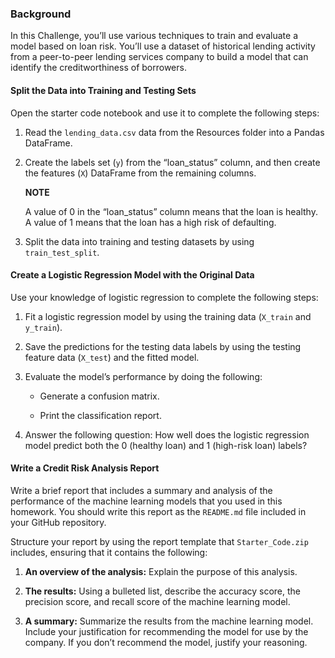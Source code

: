 ### Background

In this Challenge, you’ll use various techniques to train and evaluate a model based on loan risk. You’ll use a dataset of historical lending activity from a peer-to-peer lending services company to build a model that can identify the creditworthiness of borrowers.

#### Split the Data into Training and Testing Sets

Open the starter code notebook and use it to complete the following steps:

1.  Read the  `lending_data.csv`  data from the Resources folder into a Pandas DataFrame.
    
2.  Create the labels set (`y`) from the “loan_status” column, and then create the features (`X`) DataFrame from the remaining columns.
    
    **NOTE**
    
    A value of 0 in the “loan_status” column means that the loan is healthy. A value of 1 means that the loan has a high risk of defaulting.
    
3.  Split the data into training and testing datasets by using  `train_test_split`.
    

#### Create a Logistic Regression Model with the Original Data

Use your knowledge of logistic regression to complete the following steps:

1.  Fit a logistic regression model by using the training data (`X_train`  and  `y_train`).
    
2.  Save the predictions for the testing data labels by using the testing feature data (`X_test`) and the fitted model.
    
3.  Evaluate the model’s performance by doing the following:
    
    -   Generate a confusion matrix.
        
    -   Print the classification report.
        
4.  Answer the following question: How well does the logistic regression model predict both the 0 (healthy loan) and 1 (high-risk loan) labels?
    

#### Write a Credit Risk Analysis Report

Write a brief report that includes a summary and analysis of the performance of the machine learning models that you used in this homework. You should write this report as the  `README.md`  file included in your GitHub repository.

Structure your report by using the report template that  `Starter_Code.zip`  includes, ensuring that it contains the following:

1.  **An overview of the analysis:**  Explain the purpose of this analysis.
    
2.  **The results:**  Using a bulleted list, describe the accuracy score, the precision score, and recall score of the machine learning model.
    
3.  **A summary:**  Summarize the results from the machine learning model. Include your justification for recommending the model for use by the company. If you don’t recommend the model, justify your reasoning.
